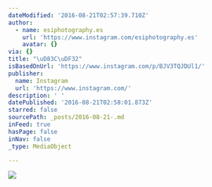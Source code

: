 ```yaml
---
dateModified: '2016-08-21T02:57:39.710Z'
author:
  - name: esiphotography.es
    url: 'https://www.instagram.com/esiphotography.es'
    avatar: {}
via: {}
title: "\uD83C\uDF32"
isBasedOnUrl: 'https://www.instagram.com/p/BJV3TQJDUl1/'
publisher:
  name: Instagram
  url: 'https://www.instagram.com/'
description: ' '
datePublished: '2016-08-21T02:58:01.873Z'
starred: false
sourcePath: _posts/2016-08-21-.md
inFeed: true
hasPage: false
inNav: false
_type: MediaObject

---
```

![ ](https://scontent.cdninstagram.com/t51.2885-15/s640x640/sh0.08/e35/14032803_1571905143117779_892323775_n.jpg?ig_cache_key=MTMyMTIwNTI4MTI2MzAxMjIxMw%3D%3D.2)